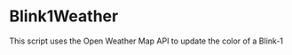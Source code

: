Blink1Weather
=============

This script uses the Open Weather Map API to update the color of a Blink-1
